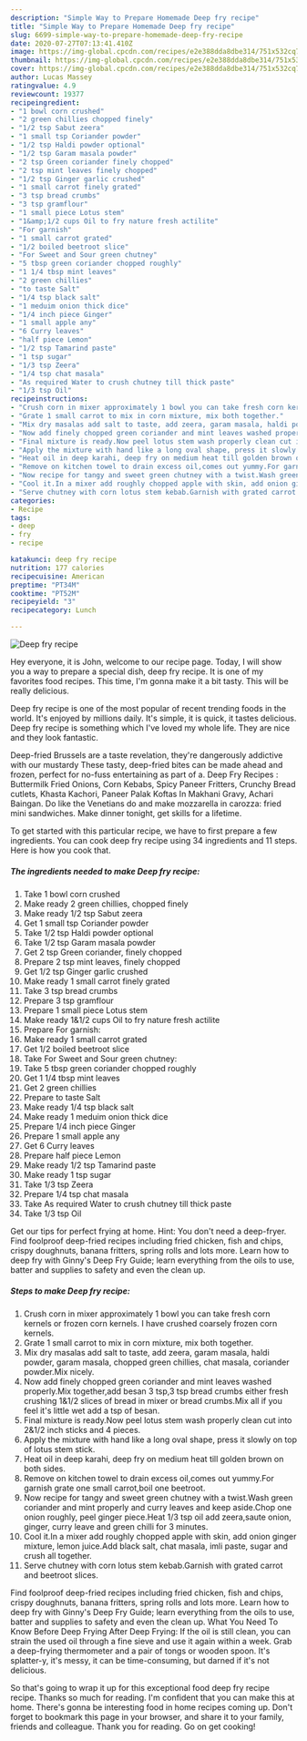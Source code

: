 ```yaml
---
description: "Simple Way to Prepare Homemade Deep fry recipe"
title: "Simple Way to Prepare Homemade Deep fry recipe"
slug: 6699-simple-way-to-prepare-homemade-deep-fry-recipe
date: 2020-07-27T07:13:41.410Z
image: https://img-global.cpcdn.com/recipes/e2e388dda8dbe314/751x532cq70/deep-fry-recipe-recipe-main-photo.jpg
thumbnail: https://img-global.cpcdn.com/recipes/e2e388dda8dbe314/751x532cq70/deep-fry-recipe-recipe-main-photo.jpg
cover: https://img-global.cpcdn.com/recipes/e2e388dda8dbe314/751x532cq70/deep-fry-recipe-recipe-main-photo.jpg
author: Lucas Massey
ratingvalue: 4.9
reviewcount: 19377
recipeingredient:
- "1 bowl corn crushed"
- "2 green chillies chopped finely"
- "1/2 tsp Sabut zeera"
- "1 small tsp Coriander powder"
- "1/2 tsp Haldi powder optional"
- "1/2 tsp Garam masala powder"
- "2 tsp Green coriander finely chopped"
- "2 tsp mint leaves finely chopped"
- "1/2 tsp Ginger garlic crushed"
- "1 small carrot finely grated"
- "3 tsp bread crumbs"
- "3 tsp gramflour"
- "1 small piece Lotus stem"
- "1&amp;1/2 cups Oil to fry nature fresh actilite"
- "For garnish"
- "1 small carrot grated"
- "1/2 boiled beetroot slice"
- "For Sweet and Sour green chutney"
- "5 tbsp green coriander chopped roughly"
- "1 1/4 tbsp mint leaves"
- "2 green chillies"
- "to taste Salt"
- "1/4 tsp black salt"
- "1 meduim onion thick dice"
- "1/4 inch piece Ginger"
- "1 small apple any"
- "6 Curry leaves"
- "half piece Lemon"
- "1/2 tsp Tamarind paste"
- "1 tsp sugar"
- "1/3 tsp Zeera"
- "1/4 tsp chat masala"
- "As required Water to crush chutney till thick paste"
- "1/3 tsp Oil"
recipeinstructions:
- "Crush corn in mixer approximately 1 bowl you can take fresh corn kernels or frozen corn kernels. I have crushed coarsely frozen corn kernels."
- "Grate 1 small carrot to mix in corn mixture, mix both together."
- "Mix dry masalas add salt to taste, add zeera, garam masala, haldi powder, garam masala, chopped green chillies, chat masala, coriander powder.Mix nicely."
- "Now add finely chopped green coriander and mint leaves washed properly.Mix together,add besan 3 tsp,3 tsp bread crumbs either fresh crushing 1&amp;1/2 slices of bread in mixer or bread crumbs.Mix all if you feel it&#39;s little wet add a tsp of besan."
- "Final mixture is ready.Now peel lotus stem wash properly clean cut into 2&amp;1/2 inch sticks and 4 pieces."
- "Apply the mixture with hand like a long oval shape, press it slowly on top of lotus stem stick."
- "Heat oil in deep karahi, deep fry on medium heat till golden brown on both sides."
- "Remove on kitchen towel to drain excess oil,comes out yummy.For garnish grate one small carrot,boil one beetroot."
- "Now recipe for tangy and sweet green chutney with a twist.Wash green coriander and mint properly and curry leaves and keep aside.Chop one onion roughly, peel ginger piece.Heat 1/3 tsp oil add zeera,saute onion, ginger, curry leave and green chilli for 3 minutes."
- "Cool it.In a mixer add roughly chopped apple with skin, add onion ginger mixture, lemon juice.Add black salt, chat masala, imli paste, sugar and crush all together."
- "Serve chutney with corn lotus stem kebab.Garnish with grated carrot and beetroot slices."
categories:
- Recipe
tags:
- deep
- fry
- recipe

katakunci: deep fry recipe 
nutrition: 177 calories
recipecuisine: American
preptime: "PT34M"
cooktime: "PT52M"
recipeyield: "3"
recipecategory: Lunch

---
```



![Deep fry recipe](https://img-global.cpcdn.com/recipes/e2e388dda8dbe314/751x532cq70/deep-fry-recipe-recipe-main-photo.jpg)

Hey everyone, it is John, welcome to our recipe page. Today, I will show you a way to prepare a special dish, deep fry recipe. It is one of my favorites food recipes. This time, I'm gonna make it a bit tasty. This will be really delicious.

Deep fry recipe is one of the most popular of recent trending foods in the world. It's enjoyed by millions daily. It's simple, it is quick, it tastes delicious. Deep fry recipe is something which I've loved my whole life. They are nice and they look fantastic.

Deep-fried Brussels are a taste revelation, they&#39;re dangerously addictive with our mustardy These tasty, deep-fried bites can be made ahead and frozen, perfect for no-fuss entertaining as part of a. Deep Fry Recipes : Buttermilk Fried Onions, Corn Kebabs, Spicy Paneer Fritters, Crunchy Bread cutlets, Khasta Kachori, Paneer Palak Koftas In Makhani Gravy, Achari Baingan. Do like the Venetians do and make mozzarella in carozza: fried mini sandwiches. Make dinner tonight, get skills for a lifetime.


To get started with this particular recipe, we have to first prepare a few ingredients. You can cook deep fry recipe using 34 ingredients and 11 steps. Here is how you cook that.

<!--inarticleads1-->

##### The ingredients needed to make Deep fry recipe:

1. Take 1 bowl corn crushed
1. Make ready 2 green chillies, chopped finely
1. Make ready 1/2 tsp Sabut zeera
1. Get 1 small tsp Coriander powder
1. Take 1/2 tsp Haldi powder optional
1. Take 1/2 tsp Garam masala powder
1. Get 2 tsp Green coriander, finely chopped
1. Prepare 2 tsp mint leaves, finely chopped
1. Get 1/2 tsp Ginger garlic crushed
1. Make ready 1 small carrot finely grated
1. Take 3 tsp bread crumbs
1. Prepare 3 tsp gramflour
1. Prepare 1 small piece Lotus stem
1. Make ready 1&amp;1/2 cups Oil to fry nature fresh actilite
1. Prepare For garnish:
1. Make ready 1 small carrot grated
1. Get 1/2 boiled beetroot slice
1. Take For Sweet and Sour green chutney:
1. Take 5 tbsp green coriander chopped roughly
1. Get 1 1/4 tbsp mint leaves
1. Get 2 green chillies
1. Prepare to taste Salt
1. Make ready 1/4 tsp black salt
1. Make ready 1 meduim onion thick dice
1. Prepare 1/4 inch piece Ginger
1. Prepare 1 small apple any
1. Get 6 Curry leaves
1. Prepare half piece Lemon
1. Make ready 1/2 tsp Tamarind paste
1. Make ready 1 tsp sugar
1. Take 1/3 tsp Zeera
1. Prepare 1/4 tsp chat masala
1. Take As required Water to crush chutney till thick paste
1. Take 1/3 tsp Oil


Get our tips for perfect frying at home. Hint: You don&#39;t need a deep-fryer. Find foolproof deep-fried recipes including fried chicken, fish and chips, crispy doughnuts, banana fritters, spring rolls and lots more. Learn how to deep fry with Ginny&#39;s Deep Fry Guide; learn everything from the oils to use, batter and supplies to safety and even the clean up. 

<!--inarticleads2-->

##### Steps to make Deep fry recipe:

1. Crush corn in mixer approximately 1 bowl you can take fresh corn kernels or frozen corn kernels. I have crushed coarsely frozen corn kernels.
1. Grate 1 small carrot to mix in corn mixture, mix both together.
1. Mix dry masalas add salt to taste, add zeera, garam masala, haldi powder, garam masala, chopped green chillies, chat masala, coriander powder.Mix nicely.
1. Now add finely chopped green coriander and mint leaves washed properly.Mix together,add besan 3 tsp,3 tsp bread crumbs either fresh crushing 1&amp;1/2 slices of bread in mixer or bread crumbs.Mix all if you feel it&#39;s little wet add a tsp of besan.
1. Final mixture is ready.Now peel lotus stem wash properly clean cut into 2&amp;1/2 inch sticks and 4 pieces.
1. Apply the mixture with hand like a long oval shape, press it slowly on top of lotus stem stick.
1. Heat oil in deep karahi, deep fry on medium heat till golden brown on both sides.
1. Remove on kitchen towel to drain excess oil,comes out yummy.For garnish grate one small carrot,boil one beetroot.
1. Now recipe for tangy and sweet green chutney with a twist.Wash green coriander and mint properly and curry leaves and keep aside.Chop one onion roughly, peel ginger piece.Heat 1/3 tsp oil add zeera,saute onion, ginger, curry leave and green chilli for 3 minutes.
1. Cool it.In a mixer add roughly chopped apple with skin, add onion ginger mixture, lemon juice.Add black salt, chat masala, imli paste, sugar and crush all together.
1. Serve chutney with corn lotus stem kebab.Garnish with grated carrot and beetroot slices.


Find foolproof deep-fried recipes including fried chicken, fish and chips, crispy doughnuts, banana fritters, spring rolls and lots more. Learn how to deep fry with Ginny&#39;s Deep Fry Guide; learn everything from the oils to use, batter and supplies to safety and even the clean up. What You Need To Know Before Deep Frying After Deep Frying: If the oil is still clean, you can strain the used oil through a fine sieve and use it again within a week. Grab a deep-frying thermometer and a pair of tongs or wooden spoon. It&#39;s splatter-y, it&#39;s messy, it can be time-consuming, but darned if it&#39;s not delicious. 

So that's going to wrap it up for this exceptional food deep fry recipe recipe. Thanks so much for reading. I'm confident that you can make this at home. There's gonna be interesting food in home recipes coming up. Don't forget to bookmark this page in your browser, and share it to your family, friends and colleague. Thank you for reading. Go on get cooking!
